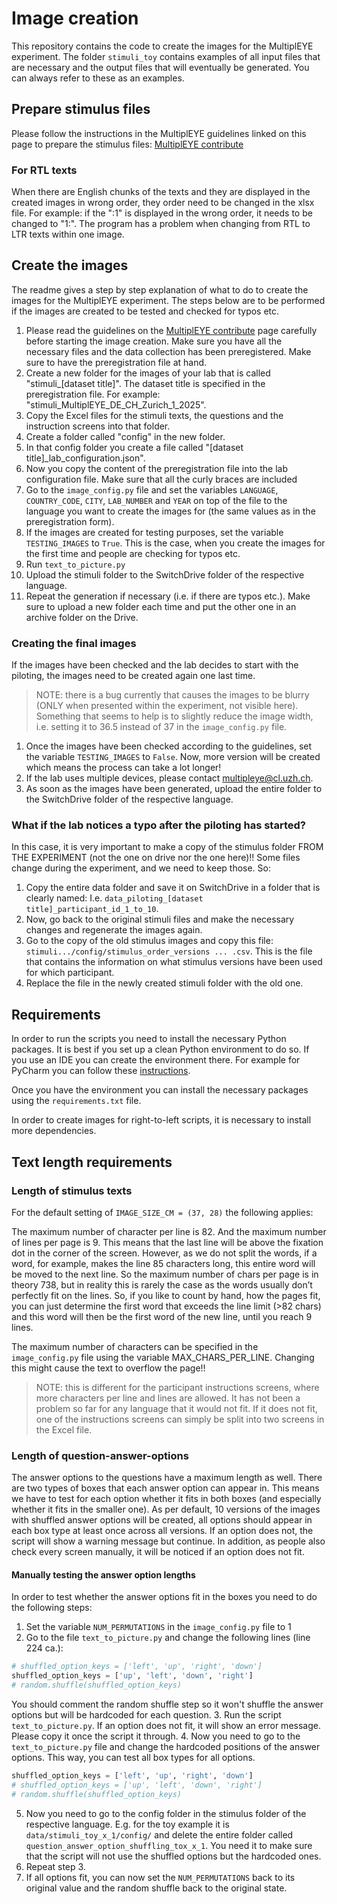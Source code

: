 # Image creation

This repository contains the code to create the images for the MultiplEYE experiment. The folder `stimuli_toy` contains
examples of all input files that are necessary and the output files that will eventually be generated. You can always
refer to these as an examples.

## Prepare stimulus files

Please follow the instructions in the MultiplEYE guidelines linked on this page to prepare the stimulus files: 
[MultiplEYE contribute](https://multipleye.eu/contribute/)

### For RTL texts
When there are English chunks of the texts and they are displayed in the
created images in wrong order, they order need to be changed in the xlsx file. For example:
if the ":1" is displayed in the wrong order, it needs to be changed to "1:". 
The program has a problem when changing from RTL to LTR texts within one image.

## Create the images

The readme gives a step by step explanation of what to do to create the images for the MultiplEYE experiment.
The steps below are to be performed if the images are created to be tested and checked for typos etc.

1. Please read the guidelines on the [MultiplEYE contribute](https://multipleye.eu/contribute/) page carefully before starting the image creation. 
Make sure you have all the necessary files and the data collection has been preregistered. Make sure to have the preregistration file at hand.
2. Create a new folder for the images of your lab that is called "stimuli_[dataset title]". The dataset title is specified in the preregistration file. 
For example: "stimuli_MultiplEYE_DE_CH_Zurich_1_2025".
3. Copy the Excel files for the stimuli texts, the questions and the instruction screens into that folder.
4. Create a folder called "config" in the new folder. 
5. In that config folder you create a file called "[dataset title]_lab_configuration.json".
6. Now you copy the content of the preregistration file into the lab configuration file. Make sure that all the curly braces are included
7. Go to the `image_config.py` file and set the variables `LANGUAGE`, `COUNTRY_CODE`, `CITY`, `LAB_NUMBER` and `YEAR` 
on top of the file to the language you want to create the images for (the same values as in the preregistration form).
8. If the images are created for testing purposes, set the variable `TESTING_IMAGES` to `True`. This is the case, when 
you create the images for the first time and people are checking for typos etc.
9. Run `text_to_picture.py`
10. Upload the stimuli folder to the SwitchDrive folder of the respective language.
11. Repeat the generation if necessary (i.e. if there are typos etc.). Make sure to upload a new folder each time and 
put the other one in an archive folder on the Drive.


### Creating the final images
If the images have been checked and the lab decides to start with the piloting, the images need to be created again 
one last time.

> NOTE: there is a bug currently that causes the images to be blurry (ONLY when presented within the experiment, 
> not visible here). Something that seems to help is to slightly reduce the image width, i.e. setting it to 36.5 instead of 
> 37 in the `image_config.py` file. 

1. Once the images have been checked according to the guidelines, set the variable `TESTING_IMAGES` to `False`. 
Now, more version will be created which means the process can take a lot longer!
2. If the lab uses multiple devices, please contact [multipleye@cl.uzh.ch](mailto:multipleye@cl.uzh.ch).
2. As soon as the images have been generated, upload the entire folder to the SwitchDrive folder of the respective language.

### What if the lab notices a typo after the piloting has started?
In this case, it is very important to make a copy of the stimulus folder FROM THE EXPERIMENT (not the one on drive 
nor the one here)!! Some files change during the experiment,
and we need to keep those. So:
1. Copy the entire data folder and save it on SwitchDrive in a folder that is clearly named: I.e.
`data_piloting_[dataset title]_participant_id_1_to_10`. 
2. Now, go back to the original stimuli files and make the necessary changes and regenerate the images again.
3. Go to the copy of the old stimulus images and copy this file: `stimuli.../config/stimulus_order_versions ... .csv`. This is the file
that contains the information on what stimulus versions have been used for which participant.
4. Replace the file in the newly created stimuli folder with the old one.

## Requirements

In order to run the scripts you need to install the necessary Python packages. It is best if you set up a
clean Python environment to do so. If you use an IDE you can create the environment there. For example for
PyCharm you can follow these [instructions](https://www.jetbrains.com/help/pycharm/creating-virtual-environment.html).

Once you have the environment you can install the necessary packages using the `requirements.txt` file.

In order to create images for right-to-left scripts, it is necessary to install more dependencies.


## Text length requirements

### Length of stimulus texts
For the default setting of `IMAGE_SIZE_CM = (37, 28)` the following applies:

The maximum number of character per line is 82. And the maximum number of lines per page is 9. This means that the last
line will be above the fixation dot in the corner of the screen.
However, as we do not split the words, if a word, for example, makes the line 85 characters long, 
this entire word will be moved to the next line. So the maximum number of chars per page is in theory 738, 
but in reality this is rarely the case as the words usually don’t perfectly fit on the lines. 
So, if you like to count by hand, how the pages fit, you can just determine the first word that exceeds the line 
limit (>82 chars) and this word will then be the first word of the new line, until you reach 9 lines.

The maximum number of characters can be specified in the `image_config.py` file using the variable MAX_CHARS_PER_LINE.
Changing this might cause the text to overflow the page!!

> NOTE: this is different for the participant instructions screens, where more characters per line and lines are allowed.
> It has not been a problem so far for any language that it would not fit. If it does not fit, one of the instructions screens
> can simply be split into two screens in the Excel file.

### Length of question-answer-options
The answer options to the questions have a maximum length as well. There are two types of boxes that each answer option can appear in.
This means we have to test for each option whether it fits in both boxes (and especially whether it fits in the smaller one).
As per default, 10 versions of the images with shuffled answer options will be created, all options should appear in each box type at least
once across all versions. If an option does not, the script will show a warning message but continue. In addition, as people also check
every screen manually, it will be noticed if an option does not fit.

#### Manually testing the answer option lengths
In order to test whether the answer options fit in the boxes
you need to do the following steps:
1. Set the variable `NUM_PERMUTATIONS` in the `image_config.py` file to 1
2. Go to the file `text_to_picture.py` and change the following lines (line 224 ca.):
```python
# shuffled_option_keys = ['left', 'up', 'right', 'down']
shuffled_option_keys = ['up', 'left', 'down', 'right']
# random.shuffle(shuffled_option_keys)
```
You should comment the random shuffle step so it won't shuffle the answer options but will be hardcoded for each question.
3. Run the script `text_to_picture.py`. If an option does not fit, it will show an error message. Please copy it once the script it through.
4. Now you need to go to the `text_to_picture.py` file and change the hardcoded positions of the answer options. This way, you can test all box types for all options.
```python
shuffled_option_keys = ['left', 'up', 'right', 'down']
# shuffled_option_keys = ['up', 'left', 'down', 'right']
# random.shuffle(shuffled_option_keys)
```
5. Now you need to go to the config folder in the stimulus folder of the respective language. E.g. for the toy example 
it is `data/stimuli_toy_x_1/config/` and delete the entire folder called `question_answer_option_shuffling_tox_x_1`.
You need it to make sure that the script will not use the shuffled options but the hardcoded ones.
6. Repeat step 3.
7. If all options fit, you can now set the `NUM_PERMUTATIONS` back to its original value and the random shuffle back to the original state.